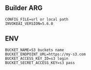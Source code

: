 ## Builder ARG 
```
CONFIG_FILE=url or local path
INVOKEAI_VERSION=5.6.0
```

## ENV
```
BUCKET_NAME=S3 buckets name
BUCKET_ENDPOINT_URL=https://my-s3.com
BUCKET_ACCESS_KEY_ID=s3 login
BUCKET_SECRET_ACCESS_KEY=s3 pass
```